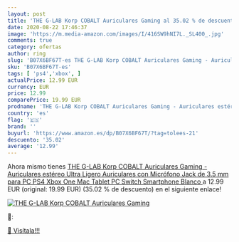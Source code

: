 ```yaml
---
layout: post
title: 'THE G-LAB Korp COBALT Auriculares Gaming al 35.02 % de descuento'
date: 2020-08-22 17:46:37
image: 'https://m.media-amazon.com/images/I/416SW9hNI7L._SL400_.jpg'
comments: true
category: ofertas
author: ring
slug: 'B07X6BF67T-es THE G-LAB Korp COBALT Auriculares Gaming - Auriculares...'
sku: 'B07X6BF67T-es'
tags: [ 'ps4','xbox', ]
actualPrice: 12.99 EUR
currency: EUR
price: 12.99
comparePrice: 19.99 EUR
prodname: 'THE G-LAB Korp COBALT Auriculares Gaming - Auriculares estéreo  Ultra Ligero  Auriculares con Micrófono  Jack de 3.5 mm para PC  PS4  Xbox One  Mac  Tablet PC  Switch  Smartphone  Blanco '
country: 'es'
flag: '🇪🇸'
brand: ''
buyurl: 'https://www.amazon.es/dp/B07X6BF67T/?tag=tolees-21'
descuento: '35.02'
average: '12.99'
---
```


Ahora mismo tienes [THE G-LAB Korp COBALT Auriculares Gaming - Auriculares estéreo  Ultra Ligero  Auriculares con Micrófono  Jack de 3.5 mm para PC  PS4  Xbox One  Mac  Tablet PC  Switch  Smartphone  Blanco ](https://www.amazon.es/dp/B07X6BF67T/?tag=tolees-21) a 12.99 EUR (original: 19.99 EUR) (35.02 %  de descuento) en el siguiente enlace!

[![THE G-LAB Korp COBALT Auriculares Gaming](https://m.media-amazon.com/images/I/416SW9hNI7L._SL400_.jpg)](https://www.amazon.es/dp/B07X6BF67T/?tag=tolees-21)

🔎:


[🛒 Visítala!!!](https://www.amazon.es/dp/B07X6BF67T/?tag=tolees-21)
